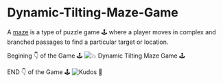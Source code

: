 # Dynamic-Tilting-Maze-Game
A <a href="https://github.com/hemant467/Dynamic-Tilting-Maze-Game">maze</a> is a type of puzzle game 🕹️ where a player moves in complex and branched passages to find a particular target or location.

Begining 👇 of the Game 🕹️
![💥 Dynamic Tilting Maze Game 🕹️](https://github.com/hemant467/Dynamic-Tilting-Maze-Game/assets/85243370/cd22ab34-d893-475b-874f-652d9482f007)

END 👇 of the Game 🕹️
![Kudos 👏](https://github.com/hemant467/Dynamic-Tilting-Maze-Game/assets/85243370/12a5d232-36eb-4b48-ae9a-7b32c57e510e)
